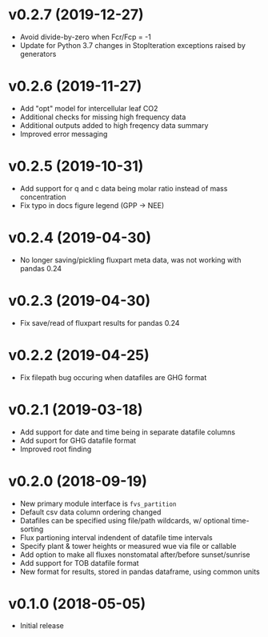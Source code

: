 # v0.2.7 (2019-12-27)
- Avoid divide-by-zero when Fcr/Fcp = -1
- Update for Python 3.7 changes in StopIteration exceptions raised by generators

# v0.2.6 (2019-11-27)
- Add "opt" model for intercellular leaf CO2
- Additional checks for missing high frequency data
- Additional outputs added to high freqency data summary
- Improved error messaging

# v0.2.5 (2019-10-31)
- Add support for q and c data being molar ratio instead of mass concentration
- Fix typo in docs figure legend (GPP -> NEE)

# v0.2.4 (2019-04-30)
- No longer saving/pickling fluxpart meta data, was not working with pandas 0.24  

# v0.2.3 (2019-04-30)
- Fix save/read of fluxpart results for pandas 0.24  

# v0.2.2 (2019-04-25)
- Fix filepath bug occuring when datafiles are GHG format

# v0.2.1 (2019-03-18)
- Add support for date and time being in separate datafile columns
- Add suport for GHG datafile format
- Improved root finding 

# v0.2.0 (2018-09-19)
- New primary module interface is ``fvs_partition``
- Default csv data column ordering changed
- Datafiles can be specified using file/path wildcards, w/ optional time-sorting
- Flux partioning interval indendent of datafile time intervals 
- Specify plant & tower heights or measured wue via file or callable
- Add option to make all fluxes nonstomatal after/before sunset/sunrise
- Add support for TOB datafile format
- New format for results, stored in pandas dataframe, using common units

# v0.1.0 (2018-05-05)
- Initial release
